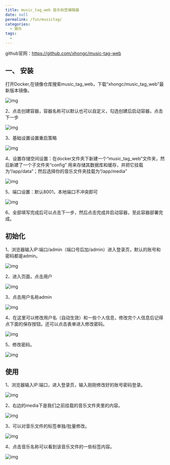 ```yaml
---
title: music_tag_web 音乐标签编辑器
date: null
permalink: /fun/musictag/
categories: 
  - 娱乐
tags: 
  - 
---
```


github官网：<https://github.com/xhongc/music-tag-web>

## 一、 安装

打开Docker,在镜像仓库搜索music_tag_web，下载“xhongc/music_tag_web”最新版本镜像。

![img](./img/0201.png)

2、点击创建容器，容器名称可以默认也可以自定义，勾选创建后启动容器，点击下一步

![img](./img/0202.png)

3、基础设置设置重启策略

![img](./img/0203.png)

4、设置存储空间设置：在docker文件夹下新建一个“music_tag_web”文件夹，然后新建了一个子文件夹“config” 用来存储其数据库和缓存，并把它挂载为“/app/data”；然后选择你的音乐文件夹挂载为“/app/media”

![img](./img/0204.png)

5、端口设置：默认8001，本地端口不冲突即可

![img](./img/0205.png)

6、全部填写完成后可以点击下一步，然后点击完成并启动容器，至此容器部署完成。

## 初始化

1、浏览器输入IP:端口/admin（端口号后加/admin）进入登录页，默认的账号和密码都是admin。

![img](./img/0206.png)

2、进入页面，点击用户

![img](./img/0207.png)

3、点击用户名称admin

![img](./img/0208.png)

4、在这里可以修改用户名（自动生效）和一些个人信息，修改完个人信息后记得点下面的保存按钮。还可以点击表单进入修改密码。

![img](./img/0209.png)

5、修改密码。

![img](./img/0210.png)

## 使用

1、浏览器输入IP:端口，进入登录页，输入刚刚修改好的账号密码登录。

![img](./img/0211.png)

2、右边的media下是我们之前挂载的音乐文件夹里的内容。

![img](./img/0212.png)

3、可以对音乐文件的标签单独/批量修改。

![img](./img/0213.png)

4、点击音乐名称可以看到该音乐文件的一些标签内容。

![img](./img/0213.png)
